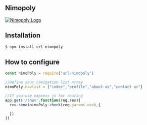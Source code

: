 
## Nimopoly

[![Nimopoly Logo](http://test.partyherenow.com/nimopoly.jpg)](https://github.com/hashemirafsan/url-nimopoly)

## Installation

```bash
$ npm install url-nimopoly
```
## How to configure

```js
const nimoPoly = require('url-nimopoly')

//Define your navigation list array
nimoPoly.navlist = ["index","profile","about-us","contact us"]

//If you use express js for routing
app.get('/:nav',function(req,res){
  res.send(nimoPoly.check(req.params.nav),{

  })
})
```
